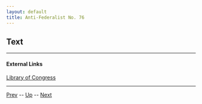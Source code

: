 ```yaml
---
layout: default
title: Anti-Federalist No. 76
---
```


## Text

---
#### External Links
[Library of Congress]()

---

[Prev](75.md) -- [Up](README.md) -- [Next](77.md)
